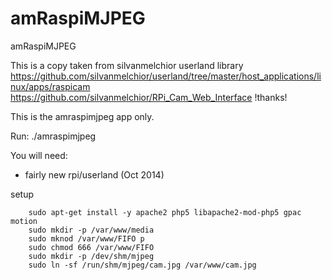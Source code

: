 amRaspiMJPEG
============

amRaspiMJPEG


This is a copy taken from silvanmelchior userland library
https://github.com/silvanmelchior/userland/tree/master/host_applications/linux/apps/raspicam
https://github.com/silvanmelchior/RPi_Cam_Web_Interface
!thanks!

This is the amraspimjpeg app only.

Run:
./amraspimjpeg 

You will need:
- fairly new rpi/userland (Oct 2014)

setup

        sudo apt-get install -y apache2 php5 libapache2-mod-php5 gpac motion
        sudo mkdir -p /var/www/media
        sudo mknod /var/www/FIFO p
        sudo chmod 666 /var/www/FIFO
        sudo mkdir -p /dev/shm/mjpeg
        sudo ln -sf /run/shm/mjpeg/cam.jpg /var/www/cam.jpg
